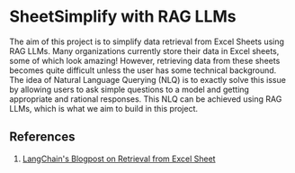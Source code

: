 # SheetSimplify with RAG LLMs 
The aim of this project is to simplify data retrieval from Excel Sheets using RAG LLMs. Many organizations currently store their data in Excel sheets, some of which look amazing! However, retrieving data from these sheets becomes quite difficult unless the user has some technical background. The idea of Natural Language Querying (NLQ) is to exactly solve this issue by allowing users to ask simple questions to a model and getting appropriate and rational responses. This NLQ can be achieved using RAG LLMs, which is what we aim to build in this project. 

## References 
1. <a href="https://blog.langchain.dev/summarizing-and-querying-data-from-excel-spreadsheets-using-eparse-and-a-large-language-model/">LangChain's Blogpost on Retrieval from Excel Sheet</a>
